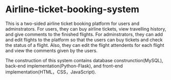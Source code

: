 # Airline-ticket-booking-system
This is a two-sided airline ticket booking platform for users and adminstrators.
For users, they can buy airline tickets, view travelling history, and give comments to the finished flights.
For adminstrators, they can add and edit flights to the platform so that the users can buy tickets and check the status of a flight. Also, they can edit the flight attendents for each flight and view the comments given by the users.

The construction of this system contains database construnction(MySQL), back-end implementation(Python-Flask), and front-end implementation(HTML，CSS，JavaScript).
